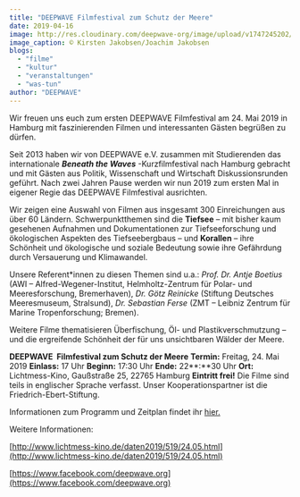 ```yaml
---
title: "DEEPWAVE Filmfestival zum Schutz der Meere"
date: 2019-04-16
image: http://res.cloudinary.com/deepwave-org/image/upload/v1747245202/deepwave.org/_Kirsten_und_Joachim_Jakobsen.jpg
image_caption: © Kirsten Jakobsen/Joachim Jakobsen
blogs: 
  - "filme"
  - "kultur"
  - "veranstaltungen"
  - "was-tun"
author: "DEEPWAVE"
---
```


Wir freuen uns euch zum ersten DEEPWAVE Filmfestival am 24. Mai 2019 in Hamburg mit faszinierenden Filmen und interessanten Gästen begrüßen zu dürfen.

Seit 2013 haben wir von DEEPWAVE e.V. zusammen mit Studierenden das internationale **_Beneath the Waves_** -Kurzfilmfestival nach Hamburg gebracht und mit Gästen aus Politik, Wissenschaft und Wirtschaft Diskussionsrunden geführt. Nach zwei Jahren Pause werden wir nun 2019 zum ersten Mal in eigener Regie das DEEPWAVE Filmfestival ausrichten.

Wir zeigen eine Auswahl von Filmen aus insgesamt 300 Einreichungen aus über 60 Ländern. Schwerpunktthemen sind die **Tiefsee** – mit bisher kaum gesehenen Aufnahmen und Dokumentationen zur Tiefseeforschung und ökologischen Aspekten des Tiefseebergbaus – und **Korallen** – ihre Schönheit und ökologische und soziale Bedeutung sowie ihre Gefährdung durch Versauerung und Klimawandel.

Unsere Referent\*innen zu diesen Themen sind u.a.: _Prof. Dr. Antje Boetius_ (AWI – Alfred-Wegener-Institut, Helmholtz-Zentrum für Polar- und Meeresforschung, Bremerhaven), _Dr. Götz Reinicke_ (Stiftung Deutsches Meeresmuseum, Stralsund), _Dr. Sebastian Ferse_ (ZMT – Leibniz Zentrum für Marine Tropenforschung; Bremen).

Weitere Filme thematisieren Überfischung, Öl- und Plastikverschmutzung – und die ergreifende Schönheit der für uns unsichtbaren Wälder der Meere.

**DEEPWAVE  Filmfestival zum Schutz der Meere** **Termin:** Freitag, 24. Mai 2019 **Einlass:** 17 Uhr **Beginn:** 17:30 Uhr **Ende:** 22**:**30 Uhr **Ort:** Lichtmess-Kino, Gaußstraße 25, 22765 Hamburg **Eintritt frei!** Die Filme sind teils in englischer Sprache verfasst. Unser Kooperationspartner ist die Friedrich-Ebert-Stiftung.

Informationen zum Programm und Zeitplan findet ihr [hier.](https://www.deepwave.org/projekte/deepwave-filmfestival/)

Weitere Informationen:

[http://www.lichtmess-kino.de/daten2019/519/24.05.html](http://www.lichtmess-kino.de/daten2019/519/24.05.html)

[https://www.facebook.com/deepwave.org](https://www.facebook.com/deepwave.org)
